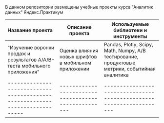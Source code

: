 В данном репозитории размещены учебные проекты курса "Аналитик данных" Яндекс.Практикум

|Название проекта                                                           | Описание проекта                                  | Используемые библиотеки и инструменты                             |
|:--------------------------------------------------------------------------|---------------------------------------------------|-------------------------------------------------------------------|
|"Изучение воронки продаж и результатов  А/А/В-теста мобильного приложения" |Оценка влияния новых шрифтов в мобильном приложении|Pandas, Plotly, Scipy, Math, Numpy, А/В тестирование, продуктовые метрики, событийная аналитика                                     |
|---------------------------------------------------------------------------|---------------------------------------------------|-------------------------------------------------------------------| 